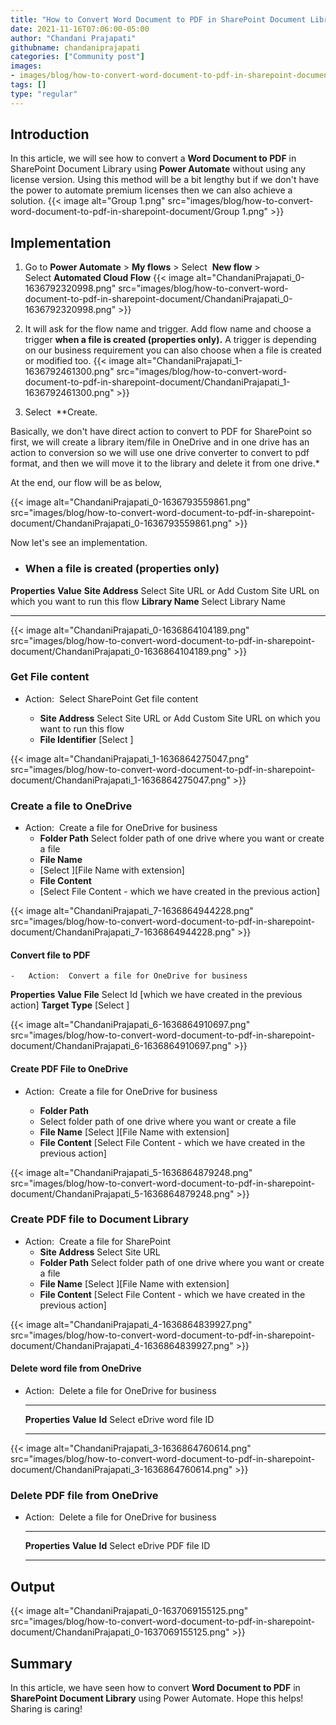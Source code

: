 ```yaml
---
title: "How to Convert Word Document to PDF in SharePoint Document Library using Power Automate?"
date: 2021-11-16T07:06:00-05:00
author: "Chandani Prajapati"
githubname: chandaniprajapati
categories: ["Community post"]
images:
- images/blog/how-to-convert-word-document-to-pdf-in-sharepoint-document/ChandaniPrajapati_0-1636792320998.png
tags: []
type: "regular"
---
```


## Introduction

In this article, we will see how to convert a **Word Document to PDF**
in SharePoint Document Library using **Power Automate** without using
any license version.
Using this method will be a bit lengthy but if we don't have the power
to automate premium licenses then we can also achieve a solution.
{{< image alt="Group 1.png" src="images/blog/how-to-convert-word-document-to-pdf-in-sharepoint-document/Group 1.png" >}}

## Implementation
 
1.  Go to **Power Automate** \> **My flows** \> Select  **New flow** \>
Select **Automated Cloud Flow**
{{< image alt="ChandaniPrajapati_0-1636792320998.png" src="images/blog/how-to-convert-word-document-to-pdf-in-sharepoint-document/ChandaniPrajapati_0-1636792320998.png" >}}
 

2.  It will ask for the flow name and trigger.
Add flow name and choose a trigger **when a file is created (properties
only).** A trigger is depending on our business requirement you can also
choose when a file is created or modified too.
{{< image alt="ChandaniPrajapati_1-1636792461300.png" src="images/blog/how-to-convert-word-document-to-pdf-in-sharepoint-document/ChandaniPrajapati_1-1636792461300.png" >}}

3.  Select  **Create.

  Basically, we don't have direct action to convert to PDF for SharePoint so first, we will create a library item/file in OneDrive and in one drive has an action to conversion so we will use one drive converter to convert to pdf format, and then we will move it to the library and delete it from one drive.*

At the end, our flow will be as below,

{{< image alt="ChandaniPrajapati_0-1636793559861.png" src="images/blog/how-to-convert-word-document-to-pdf-in-sharepoint-document/ChandaniPrajapati_0-1636793559861.png" >}}
 

Now let's see an implementation.

-   ### When a file is created (properties only) 

  **Properties**     **Value**
  **Site Address**   Select Site URL or Add Custom Site URL on which you want to run this flow
  **Library Name**   Select Library Name
  ------------------ ---------------------------------------------------------------------------
{{< image alt="ChandaniPrajapati_0-1636864104189.png" src="images/blog/how-to-convert-word-document-to-pdf-in-sharepoint-document/ChandaniPrajapati_0-1636864104189.png" >}}

### Get File content 

- Action:  Select SharePoint Get file content

    - **Site Address**
   Select Site URL or Add Custom Site URL on which you want to run this flow
    - **File Identifier** 
  [Select ]

{{< image alt="ChandaniPrajapati_1-1636864275047.png" src="images/blog/how-to-convert-word-document-to-pdf-in-sharepoint-document/ChandaniPrajapati_1-1636864275047.png" >}}

### Create a file to OneDrive 

- Action:  Create a file for OneDrive for business
    - **Folder Path** 
  Select folder path of one drive where you want or create a file
    - **File Name** 
    - [Select ][File Name with extension]
    - **File Content**
    - [Select File Content - which we have created in the previous action]

{{< image alt="ChandaniPrajapati_7-1636864944228.png" src="images/blog/how-to-convert-word-document-to-pdf-in-sharepoint-document/ChandaniPrajapati_7-1636864944228.png" >}}

#### Convert file to PDF 

    -   Action:  Convert a file for OneDrive for business

  **Properties**    **Value**
  **File**          Select Id [which we have created in the previous action]
  **Target Type**   [Select ]

{{< image alt="ChandaniPrajapati_6-1636864910697.png" src="images/blog/how-to-convert-word-document-to-pdf-in-sharepoint-document/ChandaniPrajapati_6-1636864910697.png" >}}

#### Create PDF File to OneDrive 

-   Action:  Create a file for OneDrive for business

    - **Folder Path**    
    - Select folder path of one drive where you want or create a file
    - **File Name**
  [Select ][File Name with extension]
    - **File Content**
  [Select File Content - which we have created in the previous action]

{{< image alt="ChandaniPrajapati_5-1636864879248.png" src="images/blog/how-to-convert-word-document-to-pdf-in-sharepoint-document/ChandaniPrajapati_5-1636864879248.png" >}}

### Create PDF file to Document Library 

- Action:  Create a file for SharePoint
    - **Site Address**
  Select Site URL
    - **Folder Path**
   Select folder path of one drive where you want or create a file
    - **File Name** 
  [Select ][File Name with extension]
    - **File Content**
  [Select File Content - which we have created in the previous action]

{{< image alt="ChandaniPrajapati_4-1636864839927.png" src="images/blog/how-to-convert-word-document-to-pdf-in-sharepoint-document/ChandaniPrajapati_4-1636864839927.png" >}}

#### Delete word file from OneDrive 

- Action:  Delete a file for OneDrive for business

  ---------------- ------------------------------
  **Properties**   **Value**
  **Id**           Select eDrive word file ID
  ---------------- ------------------------------

{{< image alt="ChandaniPrajapati_3-1636864760614.png" src="images/blog/how-to-convert-word-document-to-pdf-in-sharepoint-document/ChandaniPrajapati_3-1636864760614.png" >}}

### Delete PDF file from OneDrive 

- Action:  Delete a file for OneDrive for business

  ---------------- -----------------------------
  **Properties**   **Value**
  **Id**           Select eDrive PDF file ID
  ---------------- -----------------------------



## Output 

{{< image alt="ChandaniPrajapati_0-1637069155125.png" src="images/blog/how-to-convert-word-document-to-pdf-in-sharepoint-document/ChandaniPrajapati_0-1637069155125.png" >}}
 

## Summary 

In this article, we have seen how to convert **Word Document to PDF** in
**SharePoint Document Library** using Power Automate.
Hope this helps!
Sharing is caring!
